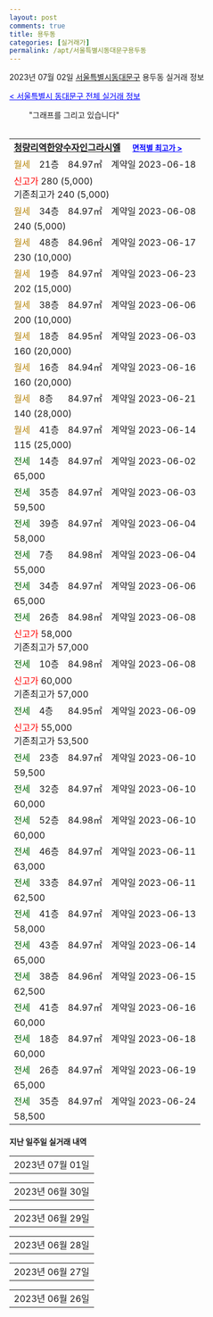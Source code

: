 ```yaml
---
layout: post
comments: true
title: 용두동
categories: [실거래가]
permalink: /apt/서울특별시동대문구용두동
---
```


2023년 07월 02일 <a href="/apt/서울특별시동대문구">서울특별시동대문구</a> 용두동 실거래 정보

<a style="color: blue;" href="/apt/서울특별시동대문구">< 서울특별시 동대문구 전체 실거래 정보</a>

<script type="text/javascript">
  google.charts.load('current', {'packages':['corechart']});
  google.charts.setOnLoadCallback(drawChart);

  function drawChart() {
    var data = google.visualization.arrayToDataTable([['거래일', '매매', '전월세', '전매'], ['21-01', 0, 1, 0], ['21-02', 0, 1, 0], ['21-03', 0, 1, 0], ['21-04', 0, 1, 0], ['21-05', 1, 0, 0], ['21-06', 1, 0, 0], ['21-07', 18, 34, 1], ['21-08', 8, 31, 2], ['21-09', 12, 36, 1], ['21-10', 13, 30, 1], ['21-11', 5, 35, 1], ['21-12', 5, 53, 0], ['22-01', 3, 48, 0], ['22-02', 4, 30, 0], ['22-03', 5, 39, 0], ['22-04', 4, 31, 0], ['22-05', 4, 27, 0], ['22-06', 3, 26, 0], ['22-07', 2, 47, 0], ['22-08', 3, 63, 0], ['22-09', 0, 94, 0], ['22-10', 1, 63, 0], ['22-11', 4, 36, 0], ['22-12', 4, 37, 1], ['23-01', 15, 42, 0], ['23-02', 8, 63, 0], ['23-03', 14, 91, 0], ['23-04', 7, 56, 3], ['23-05', 9, 51, 6], ['23-06', 5, 50, 2]]);

    var options = {
      title: '최근 1년간 유형별 거래량 추이',
      legend: { position: 'bottom' }
    };

    setTimeout(function() {
        var chart = new google.visualization.LineChart(document.getElementById('columnchart_material'));
        chart.draw(data, (options));
        document.getElementById('loading').style.display = 'none';
    }, 200);

  }
</script>


<div id="loading" style="z-index:20; display: block; margin-left: 35px">"그래프를 그리고 있습니다"</div>
<div id="columnchart_material" style="width: 95%; margin-left: -35px; display: block"></div>
<!--<div style="width: 95%; margin-left: -35px; display: block">
      <script async src="https://pagead2.googlesyndication.com/pagead/js/adsbygoogle.js?client=ca-pub-3485438051770037"
          crossorigin="anonymous"></script>
      <ins class="adsbygoogle"
          style="display:block"
          data-ad-format="fluid"
          data-ad-layout-key="-fb+5w+4e-db+86"
          data-ad-client="ca-pub-3485438051770037"
          data-ad-slot="1827090281"></ins>
      <script>
          (adsbygoogle = window.adsbygoogle || []).push({});
      </script>
</div>-->
<br>
<table>
  <tr>
    <td colspan="4" style="font-weight: bold;"><a href="/apt/서울특별시동대문구용두동청량리역한양수자인그라시엘">청량리역한양수자인그라시엘</a> &nbsp;&nbsp;&nbsp; <a style="color: blue; font-size: smaller;" href="/apt/서울특별시동대문구용두동청량리역한양수자인그라시엘">면적별 최고가 ></a></td>
  </tr>
    
  <tr>
    <td><a style="color: darkgoldenrod">월세</a></td>
    <td>21층</td>
    <td>84.97㎡</td>
    <td>계약일 2023-06-18</td>
  </tr>
  <tr>
    <td colspan="4"><a style="color: red;">신고가 </a>280 (5,000)<br>기존최고가 240 (5,000)</td>
  </tr>
    
  <tr>
    <td><a style="color: darkgoldenrod">월세</a></td>
    <td>34층</td>
    <td>84.97㎡</td>
    <td>계약일 2023-06-08</td>
  </tr>
  <tr>
    <td colspan="4">240 (5,000)</td>
  </tr>
    
  <tr>
    <td><a style="color: darkgoldenrod">월세</a></td>
    <td>48층</td>
    <td>84.96㎡</td>
    <td>계약일 2023-06-17</td>
  </tr>
  <tr>
    <td colspan="4">230 (10,000)</td>
  </tr>
    
  <tr>
    <td><a style="color: darkgoldenrod">월세</a></td>
    <td>19층</td>
    <td>84.97㎡</td>
    <td>계약일 2023-06-23</td>
  </tr>
  <tr>
    <td colspan="4">202 (15,000)</td>
  </tr>
    
  <tr>
    <td><a style="color: darkgoldenrod">월세</a></td>
    <td>38층</td>
    <td>84.97㎡</td>
    <td>계약일 2023-06-06</td>
  </tr>
  <tr>
    <td colspan="4">200 (10,000)</td>
  </tr>
    
  <tr>
    <td><a style="color: darkgoldenrod">월세</a></td>
    <td>18층</td>
    <td>84.95㎡</td>
    <td>계약일 2023-06-03</td>
  </tr>
  <tr>
    <td colspan="4">160 (20,000)</td>
  </tr>
    
  <tr>
    <td><a style="color: darkgoldenrod">월세</a></td>
    <td>16층</td>
    <td>84.94㎡</td>
    <td>계약일 2023-06-16</td>
  </tr>
  <tr>
    <td colspan="4">160 (20,000)</td>
  </tr>
    
  <tr>
    <td><a style="color: darkgoldenrod">월세</a></td>
    <td>8층</td>
    <td>84.97㎡</td>
    <td>계약일 2023-06-21</td>
  </tr>
  <tr>
    <td colspan="4">140 (28,000)</td>
  </tr>
    
  <tr>
    <td><a style="color: darkgoldenrod">월세</a></td>
    <td>41층</td>
    <td>84.97㎡</td>
    <td>계약일 2023-06-14</td>
  </tr>
  <tr>
    <td colspan="4">115 (25,000)</td>
  </tr>
    
  <tr>
    <td><a style="color: darkgreen">전세</a></td>
    <td>14층</td>
    <td>84.97㎡</td>
    <td>계약일 2023-06-02</td>
  </tr>
  <tr>
    <td colspan="4">65,000</td>
  </tr>
    
  <tr>
    <td><a style="color: darkgreen">전세</a></td>
    <td>35층</td>
    <td>84.97㎡</td>
    <td>계약일 2023-06-03</td>
  </tr>
  <tr>
    <td colspan="4">59,500</td>
  </tr>
    
  <tr>
    <td><a style="color: darkgreen">전세</a></td>
    <td>39층</td>
    <td>84.97㎡</td>
    <td>계약일 2023-06-04</td>
  </tr>
  <tr>
    <td colspan="4">58,000</td>
  </tr>
    
  <tr>
    <td><a style="color: darkgreen">전세</a></td>
    <td>7층</td>
    <td>84.98㎡</td>
    <td>계약일 2023-06-04</td>
  </tr>
  <tr>
    <td colspan="4">55,000</td>
  </tr>
    
  <tr>
    <td><a style="color: darkgreen">전세</a></td>
    <td>34층</td>
    <td>84.97㎡</td>
    <td>계약일 2023-06-06</td>
  </tr>
  <tr>
    <td colspan="4">65,000</td>
  </tr>
    
  <tr>
    <td><a style="color: darkgreen">전세</a></td>
    <td>26층</td>
    <td>84.98㎡</td>
    <td>계약일 2023-06-08</td>
  </tr>
  <tr>
    <td colspan="4"><a style="color: red;">신고가 </a>58,000<br>기존최고가 57,000</td>
  </tr>
    
  <tr>
    <td><a style="color: darkgreen">전세</a></td>
    <td>10층</td>
    <td>84.98㎡</td>
    <td>계약일 2023-06-08</td>
  </tr>
  <tr>
    <td colspan="4"><a style="color: red;">신고가 </a>60,000<br>기존최고가 57,000</td>
  </tr>
    
  <tr>
    <td><a style="color: darkgreen">전세</a></td>
    <td>4층</td>
    <td>84.95㎡</td>
    <td>계약일 2023-06-09</td>
  </tr>
  <tr>
    <td colspan="4"><a style="color: red;">신고가 </a>55,000<br>기존최고가 53,500</td>
  </tr>
    
  <tr>
    <td><a style="color: darkgreen">전세</a></td>
    <td>23층</td>
    <td>84.97㎡</td>
    <td>계약일 2023-06-10</td>
  </tr>
  <tr>
    <td colspan="4">59,500</td>
  </tr>
    
  <tr>
    <td><a style="color: darkgreen">전세</a></td>
    <td>32층</td>
    <td>84.97㎡</td>
    <td>계약일 2023-06-10</td>
  </tr>
  <tr>
    <td colspan="4">60,000</td>
  </tr>
    
  <tr>
    <td><a style="color: darkgreen">전세</a></td>
    <td>52층</td>
    <td>84.98㎡</td>
    <td>계약일 2023-06-10</td>
  </tr>
  <tr>
    <td colspan="4">60,000</td>
  </tr>
    
  <tr>
    <td><a style="color: darkgreen">전세</a></td>
    <td>46층</td>
    <td>84.97㎡</td>
    <td>계약일 2023-06-11</td>
  </tr>
  <tr>
    <td colspan="4">63,000</td>
  </tr>
    
  <tr>
    <td><a style="color: darkgreen">전세</a></td>
    <td>33층</td>
    <td>84.97㎡</td>
    <td>계약일 2023-06-11</td>
  </tr>
  <tr>
    <td colspan="4">62,500</td>
  </tr>
    
  <tr>
    <td><a style="color: darkgreen">전세</a></td>
    <td>41층</td>
    <td>84.97㎡</td>
    <td>계약일 2023-06-13</td>
  </tr>
  <tr>
    <td colspan="4">58,000</td>
  </tr>
    
  <tr>
    <td><a style="color: darkgreen">전세</a></td>
    <td>43층</td>
    <td>84.97㎡</td>
    <td>계약일 2023-06-14</td>
  </tr>
  <tr>
    <td colspan="4">65,000</td>
  </tr>
    
  <tr>
    <td><a style="color: darkgreen">전세</a></td>
    <td>38층</td>
    <td>84.96㎡</td>
    <td>계약일 2023-06-15</td>
  </tr>
  <tr>
    <td colspan="4">62,500</td>
  </tr>
    
  <tr>
    <td><a style="color: darkgreen">전세</a></td>
    <td>41층</td>
    <td>84.97㎡</td>
    <td>계약일 2023-06-16</td>
  </tr>
  <tr>
    <td colspan="4">60,000</td>
  </tr>
    
  <tr>
    <td><a style="color: darkgreen">전세</a></td>
    <td>18층</td>
    <td>84.97㎡</td>
    <td>계약일 2023-06-18</td>
  </tr>
  <tr>
    <td colspan="4">60,000</td>
  </tr>
    
  <tr>
    <td><a style="color: darkgreen">전세</a></td>
    <td>26층</td>
    <td>84.97㎡</td>
    <td>계약일 2023-06-19</td>
  </tr>
  <tr>
    <td colspan="4">65,000</td>
  </tr>
    
  <tr>
    <td><a style="color: darkgreen">전세</a></td>
    <td>35층</td>
    <td>84.97㎡</td>
    <td>계약일 2023-06-24</td>
  </tr>
  <tr>
    <td colspan="4">58,500</td>
  </tr>
    
</table>
    
<div style="margin-top: 20px; margin-bottom: 13px"><b>지난 일주일 실거래 내역</b></div>

  <table style="width: 100%; margin-bottom: 1px">
      <tr class="header">
        <td>2023년 07월 01일</td>
      </tr>
      <tr class="child" style="display: none">
        <td>
            
        <table>
          <tr>
            <td colspan="4" style="font-weight: bold;"><a href="https://search.naver.com/search.naver?query=용두두산위브">용두두산위브</a> &nbsp;&nbsp;&nbsp; <a style="color: blue; font-size: smaller;" href="/apt/서울특별시동대문구용두동용두두산위브">면적별 최고가 ></a></td>            
          </tr>

          <tr>
            <td><a style="color: darkgreen">전세</a></td>
            <td>6층</td>
            <td>59.99㎡</td>
            <td>계약일 2023-06-29</td>
          </tr>
          <tr>
            <td colspan="4">47,000</td>
          </tr>
    
        </table>
        <table style="margin-top: 5px">
          <tr>
            <td colspan="4" style="font-weight: bold;"><a href="https://search.naver.com/search.naver?query=청량리역한양수자인그라시엘">청량리역한양수자인그라시엘</a> &nbsp;&nbsp;&nbsp; <a style="color: blue; font-size: smaller;" href="/apt/서울특별시동대문구용두동청량리역한양수자인그라시엘">면적별 최고가 ></a></td>            
          </tr>
    
          <tr>
            <td><a style="color: darkgoldenrod">월세</a></td>
            <td>23층</td>
            <td>84.97㎡</td>
            <td>계약일 2023-06-29</td>
          </tr>
          <tr>
            <td colspan="4"><a style="color: red;">신고가 </a>240 (5,000)<br>기존최고가 220 (10,000)</td>
          </tr>
    
          <tr>
            <td><a style="color: darkgoldenrod">월세</a></td>
            <td>19층</td>
            <td>84.97㎡</td>
            <td>계약일 2023-06-30</td>
          </tr>
          <tr>
            <td colspan="4">230 (5,000)</td>
          </tr>
    
          <tr>
            <td><a style="color: darkgoldenrod">월세</a></td>
            <td>12층</td>
            <td>84.93㎡</td>
            <td>계약일 2023-06-04</td>
          </tr>
          <tr>
            <td colspan="4">200 (10,000)</td>
          </tr>
    
        </table>
        <table style="margin-top: 5px">
          <tr>
            <td colspan="4" style="font-weight: bold;"><a href="https://search.naver.com/search.naver?query=청량리역해링턴플레이스">청량리역해링턴플레이스</a> &nbsp;&nbsp;&nbsp; <a style="color: blue; font-size: smaller;" href="/apt/서울특별시동대문구용두동청량리역해링턴플레이스">면적별 최고가 ></a></td>            
          </tr>
    
          <tr>
            <td><a style="color: darkgreen">전세</a></td>
            <td>32층</td>
            <td>84.873㎡</td>
            <td>계약일 2023-06-16</td>
          </tr>
          <tr>
            <td colspan="4"><a style="color: red;">신고가 </a>60,000<br>기존최고가 55,000</td>
          </tr>
    
          <tr>
            <td><a style="color: darkgreen">전세</a></td>
            <td>16층</td>
            <td>84.873㎡</td>
            <td>계약일 2023-06-23</td>
          </tr>
          <tr>
            <td colspan="4">57,000</td>
          </tr>
    
        </table>
    
        </td>
      </tr>
  </table>
    
  <table style="width: 100%; margin-bottom: 1px">
      <tr class="header">
        <td>2023년 06월 30일</td>
      </tr>
      <tr class="child" style="display: none">
        <td>
            
        <table>
          <tr>
            <td colspan="4" style="font-weight: bold;"><a href="https://search.naver.com/search.naver?query=신동아">신동아</a> &nbsp;&nbsp;&nbsp; <a style="color: blue; font-size: smaller;" href="/apt/서울특별시동대문구용두동신동아">면적별 최고가 ></a></td>            
          </tr>

          <tr>
            <td><a style="color: darkgoldenrod">월세</a></td>
            <td>15층</td>
            <td>49.68㎡</td>
            <td>계약일 2023-05-26</td>
          </tr>
          <tr>
            <td colspan="4"><a style="color: red;">신고가 </a>150 (5,000)<br>기존최고가 110 (2,000)</td>
          </tr>
    
        </table>
        <table style="margin-top: 5px">
          <tr>
            <td colspan="4" style="font-weight: bold;"><a href="https://search.naver.com/search.naver?query=청량리역한양수자인그라시엘">청량리역한양수자인그라시엘</a> &nbsp;&nbsp;&nbsp; <a style="color: blue; font-size: smaller;" href="/apt/서울특별시동대문구용두동청량리역한양수자인그라시엘">면적별 최고가 ></a></td>            
          </tr>
    
          <tr>
            <td><a style="color: darkgoldenrod">월세</a></td>
            <td>31층</td>
            <td>84.98㎡</td>
            <td>계약일 2023-06-29</td>
          </tr>
          <tr>
            <td colspan="4">240 (5,000)</td>
          </tr>
    
          <tr>
            <td><a style="color: darkgoldenrod">월세</a></td>
            <td>27층</td>
            <td>84.97㎡</td>
            <td>계약일 2023-05-20</td>
          </tr>
          <tr>
            <td colspan="4">200 (10,000)</td>
          </tr>
    
          <tr>
            <td><a style="color: darkgoldenrod">월세</a></td>
            <td>5층</td>
            <td>84.97㎡</td>
            <td>계약일 2023-06-28</td>
          </tr>
          <tr>
            <td colspan="4">120 (30,000)</td>
          </tr>
    
          <tr>
            <td><a style="color: darkgreen">전세</a></td>
            <td>18층</td>
            <td>84.97㎡</td>
            <td>계약일 2023-06-29</td>
          </tr>
          <tr>
            <td colspan="4">60,000</td>
          </tr>
    
        </table>
    
        </td>
      </tr>
  </table>
    
  <table style="width: 100%; margin-bottom: 1px">
      <tr class="header">
        <td>2023년 06월 29일</td>
      </tr>
      <tr class="child" style="display: none">
        <td>
            
        <table>
          <tr>
            <td colspan="4" style="font-weight: bold;"><a href="https://search.naver.com/search.naver?query=동대문베네스트">동대문베네스트</a> &nbsp;&nbsp;&nbsp; <a style="color: blue; font-size: smaller;" href="/apt/서울특별시동대문구용두동동대문베네스트">면적별 최고가 ></a></td>            
          </tr>

          <tr>
            <td><a style="color: darkgreen">전세</a></td>
            <td>15층</td>
            <td>18.36㎡</td>
            <td>계약일 2023-05-28</td>
          </tr>
          <tr>
            <td colspan="4">20,000</td>
          </tr>
    
        </table>
        <table style="margin-top: 5px">
          <tr>
            <td colspan="4" style="font-weight: bold;"><a href="https://search.naver.com/search.naver?query=신동아">신동아</a> &nbsp;&nbsp;&nbsp; <a style="color: blue; font-size: smaller;" href="/apt/서울특별시동대문구용두동신동아">면적별 최고가 ></a></td>            
          </tr>
    
          <tr>
            <td><a style="color: darkgoldenrod">월세</a></td>
            <td>12층</td>
            <td>58.59㎡</td>
            <td>계약일 2023-06-26</td>
          </tr>
          <tr>
            <td colspan="4">120 (5,000)</td>
          </tr>
    
        </table>
        <table style="margin-top: 5px">
          <tr>
            <td colspan="4" style="font-weight: bold;"><a href="https://search.naver.com/search.naver?query=용두두산위브">용두두산위브</a> &nbsp;&nbsp;&nbsp; <a style="color: blue; font-size: smaller;" href="/apt/서울특별시동대문구용두동용두두산위브">면적별 최고가 ></a></td>            
          </tr>
    
          <tr>
            <td><a style="color: darkgoldenrod">월세</a></td>
            <td>4층</td>
            <td>84.99㎡</td>
            <td>계약일 2023-05-30</td>
          </tr>
          <tr>
            <td colspan="4">180 (10,000)</td>
          </tr>
    
        </table>
        <table style="margin-top: 5px">
          <tr>
            <td colspan="4" style="font-weight: bold;"><a href="https://search.naver.com/search.naver?query=청량리역한양수자인그라시엘">청량리역한양수자인그라시엘</a> &nbsp;&nbsp;&nbsp; <a style="color: blue; font-size: smaller;" href="/apt/서울특별시동대문구용두동청량리역한양수자인그라시엘">면적별 최고가 ></a></td>            
          </tr>
    
          <tr>
            <td><a style="color: darkgoldenrod">월세</a></td>
            <td>41층</td>
            <td>84.97㎡</td>
            <td>계약일 2023-06-28</td>
          </tr>
          <tr>
            <td colspan="4">200 (10,000)</td>
          </tr>
    
          <tr>
            <td><a style="color: darkgoldenrod">월세</a></td>
            <td>31층</td>
            <td>84.97㎡</td>
            <td>계약일 2023-05-03</td>
          </tr>
          <tr>
            <td colspan="4">110 (35,000)</td>
          </tr>
    
          <tr>
            <td><a style="color: darkgreen">전세</a></td>
            <td>46층</td>
            <td>84.97㎡</td>
            <td>계약일 2023-05-12</td>
          </tr>
          <tr>
            <td colspan="4"><a style="color: red;">신고가 </a>65,000<br>기존최고가 60,000</td>
          </tr>
    
          <tr>
            <td><a style="color: darkgreen">전세</a></td>
            <td>10층</td>
            <td>84.95㎡</td>
            <td>계약일 2023-05-13</td>
          </tr>
          <tr>
            <td colspan="4">53,500</td>
          </tr>
    
          <tr>
            <td><a style="color: darkgreen">전세</a></td>
            <td>9층</td>
            <td>84.97㎡</td>
            <td>계약일 2023-05-20</td>
          </tr>
          <tr>
            <td colspan="4">55,000</td>
          </tr>
    
          <tr>
            <td><a style="color: darkgreen">전세</a></td>
            <td>20층</td>
            <td>84.97㎡</td>
            <td>계약일 2023-05-26</td>
          </tr>
          <tr>
            <td colspan="4">57,500</td>
          </tr>
    
          <tr>
            <td><a style="color: darkgreen">전세</a></td>
            <td>33층</td>
            <td>84.97㎡</td>
            <td>계약일 2023-06-02</td>
          </tr>
          <tr>
            <td colspan="4">59,000</td>
          </tr>
    
          <tr>
            <td><a style="color: darkgreen">전세</a></td>
            <td>26층</td>
            <td>84.97㎡</td>
            <td>계약일 2023-06-03</td>
          </tr>
          <tr>
            <td colspan="4">55,000</td>
          </tr>
    
          <tr>
            <td><a style="color: darkgreen">전세</a></td>
            <td>11층</td>
            <td>84.97㎡</td>
            <td>계약일 2023-06-03</td>
          </tr>
          <tr>
            <td colspan="4">58,000</td>
          </tr>
    
          <tr>
            <td><a style="color: darkgreen">전세</a></td>
            <td>41층</td>
            <td>84.97㎡</td>
            <td>계약일 2023-06-03</td>
          </tr>
          <tr>
            <td colspan="4">58,000</td>
          </tr>
    
          <tr>
            <td><a style="color: darkgreen">전세</a></td>
            <td>28층</td>
            <td>84.97㎡</td>
            <td>계약일 2023-06-11</td>
          </tr>
          <tr>
            <td colspan="4">58,000</td>
          </tr>
    
          <tr>
            <td><a style="color: darkgreen">전세</a></td>
            <td>27층</td>
            <td>84.98㎡</td>
            <td>계약일 2023-06-17</td>
          </tr>
          <tr>
            <td colspan="4">57,000</td>
          </tr>
    
          <tr>
            <td><a style="color: darkgreen">전세</a></td>
            <td>12층</td>
            <td>84.97㎡</td>
            <td>계약일 2023-06-25</td>
          </tr>
          <tr>
            <td colspan="4">58,000</td>
          </tr>
    
        </table>
    
        </td>
      </tr>
  </table>
    
  <table style="width: 100%; margin-bottom: 1px">
      <tr class="header">
        <td>2023년 06월 28일</td>
      </tr>
      <tr class="child" style="display: none">
        <td>
            
        <table>
          <tr>
            <td colspan="4" style="font-weight: bold;"><a href="https://search.naver.com/search.naver?query=롯데캐슬피렌체">롯데캐슬피렌체</a> &nbsp;&nbsp;&nbsp; <a style="color: blue; font-size: smaller;" href="/apt/서울특별시동대문구용두동롯데캐슬피렌체">면적별 최고가 ></a></td>            
          </tr>

          <tr>
            <td><a style="color: blue">매매</a></td>
            <td>10층</td>
            <td>59.43㎡</td>
            <td>계약일 2023-06-19</td>
          </tr>
          <tr>
            <td colspan="4">80,800 (중개거래)</td>
          </tr>
    
        </table>
        <table style="margin-top: 5px">
          <tr>
            <td colspan="4" style="font-weight: bold;"><a href="https://search.naver.com/search.naver?query=동대문푸르지오시티(도시형생활주택)">동대문푸르지오시티(도시형생활주택)</a> &nbsp;&nbsp;&nbsp; <a style="color: blue; font-size: smaller;" href="/apt/서울특별시동대문구용두동동대문푸르지오시티(도시형생활주택)">면적별 최고가 ></a></td>            
          </tr>
    
          <tr>
            <td><a style="color: darkgoldenrod">월세</a></td>
            <td>9층</td>
            <td>30.11㎡</td>
            <td>계약일 2023-05-13</td>
          </tr>
          <tr>
            <td colspan="4">115 (3,000)</td>
          </tr>
    
        </table>
        <table style="margin-top: 5px">
          <tr>
            <td colspan="4" style="font-weight: bold;"><a href="https://search.naver.com/search.naver?query=신동아">신동아</a> &nbsp;&nbsp;&nbsp; <a style="color: blue; font-size: smaller;" href="/apt/서울특별시동대문구용두동신동아">면적별 최고가 ></a></td>            
          </tr>
    
          <tr>
            <td><a style="color: darkgreen">전세</a></td>
            <td>4층</td>
            <td>58.59㎡</td>
            <td>계약일 2023-06-24</td>
          </tr>
          <tr>
            <td colspan="4">40,000</td>
          </tr>
    
        </table>
        <table style="margin-top: 5px">
          <tr>
            <td colspan="4" style="font-weight: bold;"><a href="https://search.naver.com/search.naver?query=청량리역한양수자인그라시엘">청량리역한양수자인그라시엘</a> &nbsp;&nbsp;&nbsp; <a style="color: blue; font-size: smaller;" href="/apt/서울특별시동대문구용두동청량리역한양수자인그라시엘">면적별 최고가 ></a></td>            
          </tr>
    
          <tr>
            <td><a style="color: darkgoldenrod">월세</a></td>
            <td>30층</td>
            <td>84.97㎡</td>
            <td>계약일 2023-05-12</td>
          </tr>
          <tr>
            <td colspan="4">220 (10,000)</td>
          </tr>
    
          <tr>
            <td><a style="color: darkgoldenrod">월세</a></td>
            <td>50층</td>
            <td>84.97㎡</td>
            <td>계약일 2023-06-14</td>
          </tr>
          <tr>
            <td colspan="4">160 (30,000)</td>
          </tr>
    
          <tr>
            <td><a style="color: darkgreen">전세</a></td>
            <td>25층</td>
            <td>84.97㎡</td>
            <td>계약일 2023-05-18</td>
          </tr>
          <tr>
            <td colspan="4">54,000</td>
          </tr>
    
          <tr>
            <td><a style="color: darkgreen">전세</a></td>
            <td>42층</td>
            <td>84.97㎡</td>
            <td>계약일 2023-06-27</td>
          </tr>
          <tr>
            <td colspan="4"><a style="color: red;">신고가 </a>60,000<br>기존최고가 54,000</td>
          </tr>
    
        </table>
    
        </td>
      </tr>
  </table>
    
  <table style="width: 100%; margin-bottom: 1px">
      <tr class="header">
        <td>2023년 06월 27일</td>
      </tr>
      <tr class="child" style="display: none">
        <td>
            
        <table>
          <tr>
            <td colspan="4" style="font-weight: bold;"><a href="https://search.naver.com/search.naver?query=신동아">신동아</a> &nbsp;&nbsp;&nbsp; <a style="color: blue; font-size: smaller;" href="/apt/서울특별시동대문구용두동신동아">면적별 최고가 ></a></td>            
          </tr>

          <tr>
            <td><a style="color: darkgreen">전세</a></td>
            <td>6층</td>
            <td>49.68㎡</td>
            <td>계약일 2023-06-24</td>
          </tr>
          <tr>
            <td colspan="4">30,000</td>
          </tr>
    
        </table>
        <table style="margin-top: 5px">
          <tr>
            <td colspan="4" style="font-weight: bold;"><a href="https://search.naver.com/search.naver?query=신설동역대우아이빌1">신설동역대우아이빌1</a> &nbsp;&nbsp;&nbsp; <a style="color: blue; font-size: smaller;" href="/apt/서울특별시동대문구용두동신설동역대우아이빌1">면적별 최고가 ></a></td>            
          </tr>
    
          <tr>
            <td><a style="color: darkgreen">전세</a></td>
            <td>7층</td>
            <td>84.967㎡</td>
            <td>계약일 2023-06-26</td>
          </tr>
          <tr>
            <td colspan="4">38,000</td>
          </tr>
    
        </table>
        <table style="margin-top: 5px">
          <tr>
            <td colspan="4" style="font-weight: bold;"><a href="https://search.naver.com/search.naver?query=용두롯데캐슬리치">용두롯데캐슬리치</a> &nbsp;&nbsp;&nbsp; <a style="color: blue; font-size: smaller;" href="/apt/서울특별시동대문구용두동용두롯데캐슬리치">면적별 최고가 ></a></td>            
          </tr>
    
          <tr>
            <td><a style="color: darkgoldenrod">월세</a></td>
            <td>4층</td>
            <td>59.9779㎡</td>
            <td>계약일 2023-06-25</td>
          </tr>
          <tr>
            <td colspan="4">165 (3,500)</td>
          </tr>
    
        </table>
    
        </td>
      </tr>
  </table>
    
  <table style="width: 100%; margin-bottom: 1px">
      <tr class="header">
        <td>2023년 06월 26일</td>
      </tr>
      <tr class="child" style="display: none">
        <td>
            
        <table>
          <tr>
            <td colspan="4" style="font-weight: bold;"><a href="https://search.naver.com/search.naver?query=실거래정보없음">실거래정보없음</a> &nbsp;&nbsp;&nbsp; <a style="color: blue; font-size: smaller;" href="/apt/{real_region}용두동{name_without_space}"></a></td>            
          </tr>

        </table>
    
        </td>
      </tr>
  </table>
    

